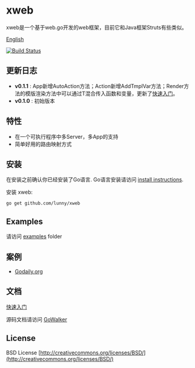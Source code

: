 # xweb

xweb是一个基于web.go开发的web框架，目前它和Java框架Struts有些类似。

[English](https://github.com/lunny/xweb/blob/master/README_EN.md)

[![Build Status](https://drone.io/github.com/lunny/xweb/status.png)](https://drone.io/github.com/lunny/xweb/latest)

## 更新日志

* **v0.1.1** : App新增AutoAction方法；Action新增AddTmplVar方法；Render方法的模版渲染方法中可以通过T混合传入函数和变量，更新了[快速入门](https://github.com/lunny/xweb/tree/master/docs/intro.md)。
* **v0.1.0** : 初始版本

## 特性

* 在一个可执行程序中多Server，多App的支持
* 简单好用的路由映射方式

## 安装

在安装之前确认你已经安装了Go语言. Go语言安装请访问 [install instructions](http://golang.org/doc/install.html). 

安装 xweb:

    go get github.com/lunny/xweb

## Examples

请访问 [examples](https://github.com/lunny/xweb/tree/master/examples) folder

## 案例

* [Godaily.org](http://godaily.org)

## 文档

[快速入门](https://github.com/lunny/xweb/tree/master/docs/intro.md)

源码文档请访问 [GoWalker](http://gowalker.org/github.com/lunny/xweb)

## License
BSD License
[http://creativecommons.org/licenses/BSD/](http://creativecommons.org/licenses/BSD/)



